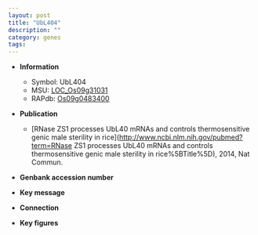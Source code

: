 ```yaml
---
layout: post
title: "UbL404"
description: ""
category: genes
tags: 
---
```


* **Information**  
    + Symbol: UbL404  
    + MSU: [LOC_Os09g31031](http://rice.plantbiology.msu.edu/cgi-bin/ORF_infopage.cgi?orf=LOC_Os09g31031)  
    + RAPdb: [Os09g0483400](http://rapdb.dna.affrc.go.jp/viewer/gbrowse_details/irgsp1?name=Os09g0483400)  

* **Publication**  
    + [RNase ZS1 processes UbL40 mRNAs and controls thermosensitive genic male sterility in rice](http://www.ncbi.nlm.nih.gov/pubmed?term=RNase ZS1 processes UbL40 mRNAs and controls thermosensitive genic male sterility in rice%5BTitle%5D), 2014, Nat Commun.

* **Genbank accession number**  

* **Key message**  

* **Connection**  

* **Key figures**  


